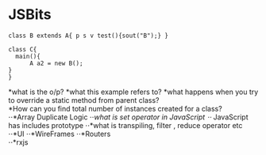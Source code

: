 # JSBits

```class A{ p s v test(){sout("A");} }
class B extends A{ p s v test(){sout("B");} }

class C{
  main(){
      A a2 = new B();
}
}
```

*what is the o/p?
*what this example refers to?
*what happens when you try to override a static method from parent class?  
*How can you find total number of instances created for a class?  
⋅⋅*Array Duplicate Logic 
⋅⋅*what is set operator in JavaScript
⋅⋅* JavaScript has includes prototype
 ⋅⋅*what is transpiling, filter , reduce operator etc 
 ⋅⋅*UI
⋅⋅*WireFrames
⋅⋅*Routers  
⋅⋅*rxjs


